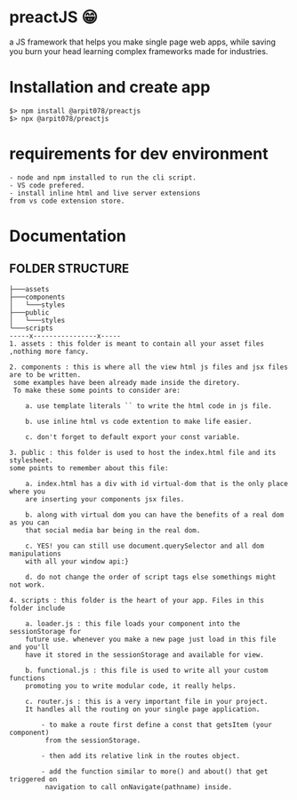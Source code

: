 # preactJS 😁
a JS framework that helps you make single page web apps, while saving you burn your head learning complex frameworks made for industries.
# Installation and create app
    $> npm install @arpit078/preactjs
    $> npx @arpit078/preactjs
# requirements for dev environment
    - node and npm installed to run the cli script.
    - VS code prefered.
    - install inline html and live server extensions 
    from vs code extension store.
# Documentation

## FOLDER STRUCTURE
    ├───assets
    ├───components
    │   └───styles
    ├───public
    │   └───styles
    └───scripts
    -----x----------------x-----
    1. assets : this folder is meant to contain all your asset files ,nothing more fancy.
    
    2. components : this is where all the view html js files and jsx files are to be written.
     some examples have been already made inside the diretory. 
     To make these some points to consider are:
        
        a. use template literals `` to write the html code in js file.

        b. use inline html vs code extention to make life easier.

        c. don't forget to default export your const variable.
    
    3. public : this folder is used to host the index.html file and its stylesheet.
    some points to remember about this file:
        
        a. index.html has a div with id virtual-dom that is the only place where you
        are inserting your components jsx files.

        b. along with virtual dom you can have the benefits of a real dom as you can 
        that social media bar being in the real dom.

        c. YES! you can still use document.querySelector and all dom manipulations 
        with all your window api:}

        d. do not change the order of script tags else somethings might not work.
    
    4. scripts : this folder is the heart of your app. Files in this folder include
        
        a. loader.js : this file loads your component into the sessionStorage for 
        future use. whenever you make a new page just load in this file and you'll 
        have it stored in the sessionStorage and available for view.

        b. functional.js : this file is used to write all your custom functions
        promoting you to write modular code, it really helps.

        c. router.js : this is a very important file in your project. 
        It handles all the routing on your single page application.

            - to make a route first define a const that getsItem (your component)
             from the sessionStorage.

            - then add its relative link in the routes object.

            - add the function similar to more() and about() that get triggered on
             navigation to call onNavigate(pathname) inside.
    
